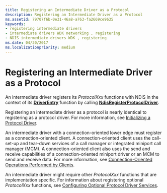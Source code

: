 ```yaml
---
title: Registering an Intermediate Driver as a Protocol
description: Registering an Intermediate Driver as a Protocol
ms.assetid: 79707f6b-0e31-46a8-a763-fa2669ce9635
keywords:
- registering intermediate drivers
- intermediate drivers WDK networking , registering
- NDIS intermediate drivers WDK , registering
ms.date: 04/20/2017
ms.localizationpriority: medium
---
```


# Registering an Intermediate Driver as a Protocol





An intermediate driver registers its *ProtocolXxx* functions with NDIS in the context of its [**DriverEntry**](https://msdn.microsoft.com/library/windows/hardware/ff544113) function by calling [**NdisRegisterProtocolDriver**](https://msdn.microsoft.com/library/windows/hardware/ff564520).

Registering an intermediate driver as a protocol is nearly identical to registering as a protocol driver. For more information, see [Initializing a Protocol Driver](initializing-a-protocol-driver.md).

An intermediate driver with a connection-oriented lower edge must register as a connection-oriented client. A connection-oriented client uses the call-set-up and tear-down services of a call manager or integrated miniport call manager (MCM). A connection-oriented client also uses the send and receive capabilities of a connection-oriented miniport driver or an MCM to send and receive data. For more information, see [Connection-Oriented Operations Performed by Clients](connection-oriented-operations-performed-by-clients.md).

An intermediate driver might require other *ProtocolXxx* functions that are implementation specific. For information about registering optional *ProtocolXxx* functions, see [Configuring Optional Protocol Driver Services](configuring-optional-protocol-driver-services.md).

 

 





